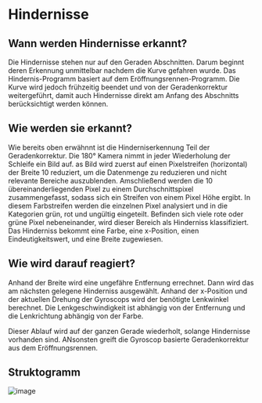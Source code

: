 # Hindernisse

## Wann werden Hindernisse erkannt?

Die Hindernisse stehen nur auf den Geraden Abschnitten. Darum beginnt deren Erkennung unmittelbar nachdem die Kurve gefahren wurde.
Das Hindernis-Programm basiert auf dem Eröffnungsrennen-Programm. Die Kurve wird jedoch frühzeitig beendet und von der Geradenkorrektur weitergeführt, damit auch Hindernisse direkt am Anfang des Abschnitts berücksichtigt werden können.

## Wie werden sie erkannt?

Wie bereits oben erwähnnt ist die Hinderniserkennung Teil der Geradenkorrektur. Die 180° Kamera nimmt in jeder Wiederholung der Schleife ein Bild auf. as Bild wird zuerst auf einen Pixelstreifen (horizontal) der Breite 10 reduziert, um die Datenmenge zu reduzieren und nicht relevante Bereiche auszublenden. Amschließend werden die 10 übereinanderliegenden Pixel zu einem Durchschnittspixel zusammengefasst, sodass sich ein Streifen von einem Pixel Höhe ergibt. In diesem Farbstreifen werden die einzelnen Pixel analysiert und in die Kategorien grün, rot und ungültig eingeteilt. Befinden sich viele rote oder grüne Pixel nebeneinander, wird dieser Bereich als Hinderniss klassifiziert. Das Hinderniss bekommt eine Farbe, eine x-Position, einen Eindeutigkeitswert, und eine Breite zugewiesen.

## Wie wird darauf reagiert?

Anhand der Breite wird eine ungefähre Entfernung errechnet. Dann wird das am nächsten gelegene Hinderniss ausgewählt. Anhand der x-Position und der aktuellen Drehung der Gyroscops wird der benötigte Lenkwinkel berechnet. Die Lenkgeschwindigkeit ist abhängig von der Entfernung und die Lenkrichtung abhängig von der Farbe.

Dieser Ablauf wird auf der ganzen Gerade wiederholt, solange Hindernisse vorhanden sind. ANsonsten greift die Gyroscop basierte Geradenkorrektur aus dem Eröffnungsrennen.

## Struktogramm

![image](https://github.com/LukasWombacher/Artemis-Alpha/assets/109914834/221009e4-3d8c-4f53-8889-8147fb06ec0a)
